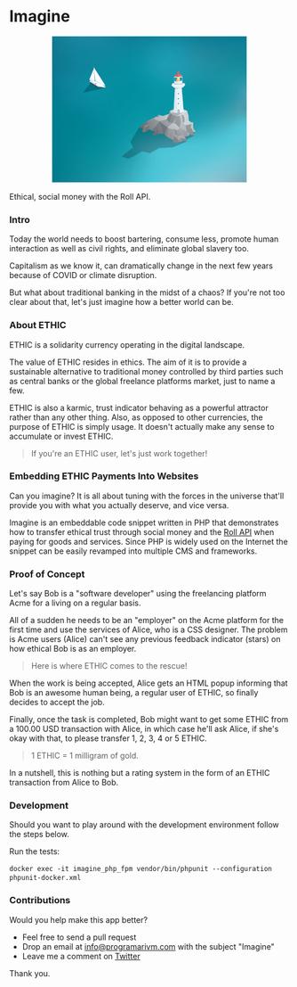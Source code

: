 # Imagine

<p align="center">
	<img src="https://github.com/programarivm/imagine/blob/master/resources/ethic-logo.jpg" />
</p>

Ethical, social money with the Roll API.

### Intro

Today the world needs to boost bartering, consume less, promote human interaction as well as civil rights, and eliminate global slavery too.

Capitalism as we know it, can dramatically change in the next few years because of COVID or climate disruption.

But what about traditional banking in the midst of a chaos? If you're not too clear about that, let's just imagine how a better world can be.

### About ETHIC

ETHIC is a solidarity currency operating in the digital landscape.

The value of ETHIC resides in ethics. The aim of it is to provide a sustainable alternative to traditional money controlled by third parties such as central banks or the global freelance platforms market, just to name a few.

ETHIC is also a karmic, trust indicator behaving as a powerful attractor rather than any other thing. Also, as opposed to other currencies, the purpose of ETHIC is simply usage. It doesn't actually make any sense to accumulate or invest ETHIC.

> If you're an ETHIC user, let's just work together!

### Embedding ETHIC Payments Into Websites

Can you imagine? It is all about tuning with the forces in the universe that'll provide you with what you actually deserve, and vice versa.

Imagine is an embeddable code snippet written in PHP that demonstrates how to transfer ethical trust through social money and the [Roll API](https://docs.tryroll.com/) when paying for goods and services. Since PHP is widely used on the Internet the snippet can be easily revamped into multiple CMS and frameworks.

### Proof of Concept

Let's say Bob is a "software developer" using the freelancing platform Acme for a living on a regular basis.

All of a sudden he needs to be an "employer" on the Acme platform for the first time and use the services of Alice, who is a CSS designer. The problem is Acme users (Alice) can't see any previous feedback indicator (stars) on how ethical Bob is as an employer.

> Here is where ETHIC comes to the rescue!

When the work is being accepted, Alice gets an HTML popup informing that Bob is an awesome human being, a regular user of ETHIC, so finally decides to accept the job.

Finally, once the task is completed, Bob might want to get some ETHIC from a 100.00 USD transaction with Alice, in which case he'll ask Alice, if she's okay with that, to please transfer 1, 2, 3, 4 or 5 ETHIC.

> 1 ETHIC = 1 milligram of gold.

In a nutshell, this is nothing but a rating system in the form of an ETHIC transaction from Alice to Bob.

### Development

Should you want to play around with the development environment follow the steps below.

Run the tests:

	docker exec -it imagine_php_fpm vendor/bin/phpunit --configuration phpunit-docker.xml

### Contributions

Would you help make this app better?

- Feel free to send a pull request
- Drop an email at info@programarivm.com with the subject "Imagine"
- Leave me a comment on [Twitter](https://twitter.com/programarivm)

Thank you.
